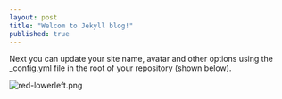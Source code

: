 ```yaml
---
layout: post
title: "Welcom to Jekyll blog!"
published: true
---
```





Next you can update your site name, avatar and other options using the _config.yml file in the root of your repository (shown below).

![red-lowerleft.png]({{site.baseurl}}/_posts/red-lowerleft.png)